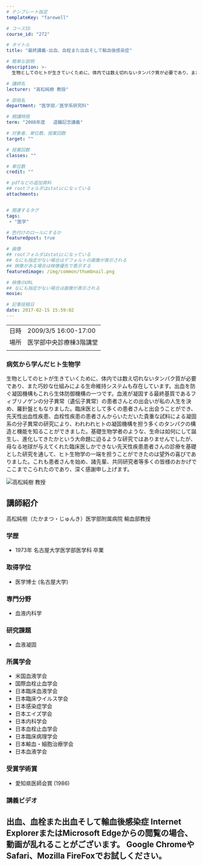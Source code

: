 ```yaml
---
# テンプレート指定
templateKey: "farewell"

# コースID
course_id: "272"

# タイトル
title: "最終講義-出血、血栓また出血そして輸血後感染症"

# 簡単な説明
description: >-
  生物としてのヒトが生きていくために、体内では数え切れないタンパク質が必要であり、また巧妙な仕組みによる生命維持システムも存在しています。出血を防ぐ凝固機構もこれら生体防御機構の一つです。血液が凝固する最終基質であるフィブリノゲンの分子異常（遺伝子異常）の患者さんとの出会いが私の人生を決め、羅針盤ともなりました。臨床医として多くの患者さんと出会うことができ、先天性出血性疾患、血栓性疾患の患者さん ...

# 講師名
lecturer: "高松純樹 教授"

# 部局名
department: "医学部／医学系研究科"

# 開講時限
term: "2008年度	退職記念講義"

# 対象者、単位数、授業回数
target: ""

# 授業回数
classes: ""

# 単位数
credit: ""

# pdfなどの追加資料
## rootフォルダはstaticになっている
attachments:


# 関連するタグ
tags:
 - "医学"

# 色付けのロールにするか
featuredpost: true

# 画像
## rootフォルダはstaticになっている
## なにも指定がない場合はデフォルトの画像が表示される
## 映像がある場合は映像優先で表示する
featuredimage: /img/common/thumbnail.png

# 映像のURL
## なにも指定がない場合は画像が表示される
movie: 

# 記事投稿日
date: 2017-02-15 15:59:02
---
```


|   |   |
|---|---|
| 日時 | 2009/3/5  16:00-17:00 |
| 場所 | 医学部中央診療棟3階講堂 |
|   |   |


### 病気から学んだヒト生物学

生物としてのヒトが生きていくために、体内では数え切れないタンパク質が必要であり、また巧妙な仕組みによる生命維持システムも存在しています。出血を防ぐ凝固機構もこれら生体防御機構の一つです。血液が凝固する最終基質であるフィブリノゲンの分子異常（遺伝子異常）の患者さんとの出会いが私の人生を決め、羅針盤ともなりました。臨床医として多くの患者さんと出会うことができ、先天性出血性疾患、血栓性疾患の患者さんからいただいた貴重な試料による凝固系の分子異常の研究により、われわれヒトの凝固機構を担う多くのタンパクの構造と機能を知ることができました。基礎生物学者のような、生命は如何にして誕生し、進化してきたかという大命題に迫るような研究ではありませんでしたが、母なる地球が与えてくれた臨床医しかできない先天性疾患患者さんの診療を基礎とした研究を通して、ヒト生物学の一端を担うことができたのは望外の喜びでありました。これも患者さんを始め、諸先輩、共同研究者等多くの皆様のおかげでここまでこられたのであり、深く感謝申し上げます。



![高松純樹 教授](http://ocw.nagoya-u.jp/files/272/s_takamatsu_portrait.jpg) 
## 講師紹介

高松純樹（たかまつ・じゅんき）医学部附属病院 輸血部教授

### 学歴

* 1973年 名古屋大学医学部医学科 卒業

### 取得学位

* 医学博士 (名古屋大学)

### 専門分野

* 血液内科学

### 研究課題

* 血液凝固

### 所属学会

* 米国血液学会
* 国際血栓止血学会
* 日本臨床血液学会
* 日本臨床ウイルス学会
* 日本感染症学会
* 日本エイズ学会
* 日本内科学会
* 日本血栓止血学会
* 日本臨床病理学会
* 日本輸血・細胞治療学会
* 日本血液学会

### 受賞学術賞

* 愛知県医師会賞 (1986)


### 講義ビデオ

出血、血栓また出血そして輸血後感染症
Internet ExplorerまたはMicrosoft Edgeからの閲覧の場合、動画が乱れることがございます。
Google ChromeやSafari、Mozilla FireFoxでお試しください。
-----